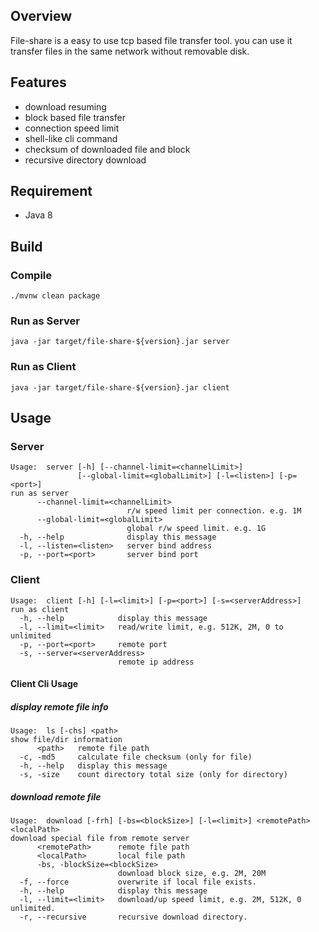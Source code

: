 ## Overview

File-share is a easy to use tcp based file transfer tool.
you can use it transfer files in the same network without removable disk.

## Features

* download resuming
* block based file transfer
* connection speed limit
* shell-like cli command
* checksum of downloaded file and block
* recursive directory download

## Requirement

* Java 8

## Build

### Compile

`./mvnw clean package`

### Run as Server

`java -jar target/file-share-${version}.jar server`

### Run as Client

`java -jar target/file-share-${version}.jar client`

## Usage

### Server

```
Usage:  server [-h] [--channel-limit=<channelLimit>]
               [--global-limit=<globalLimit>] [-l=<listen>] [-p=<port>]
run as server
      --channel-limit=<channelLimit>
                          r/w speed limit per connection. e.g. 1M
      --global-limit=<globalLimit>
                          global r/w speed limit. e.g. 1G
  -h, --help              display this message
  -l, --listen=<listen>   server bind address
  -p, --port=<port>       server bind port
```

### Client

```
Usage:  client [-h] [-l=<limit>] [-p=<port>] [-s=<serverAddress>]
run as client
  -h, --help            display this message
  -l, --limit=<limit>   read/write limit, e.g. 512K, 2M, 0 to unlimited
  -p, --port=<port>     remote port
  -s, --server=<serverAddress>
                        remote ip address
```

#### Client Cli Usage

##### display remote file info

```
Usage:  ls [-chs] <path>
show file/dir information
      <path>   remote file path
  -c, -md5     calculate file checksum (only for file)
  -h, --help   display this message
  -s, -size    count directory total size (only for directory)
```

##### download remote file

```
Usage:  download [-frh] [-bs=<blockSize>] [-l=<limit>] <remotePath> <localPath>
download special file from remote server
      <remotePath>      remote file path
      <localPath>       local file path
      -bs, -blockSize=<blockSize>
                        download block size, e.g. 2M, 20M
  -f, --force           overwrite if local file exists.
  -h, --help            display this message
  -l, --limit=<limit>   download/up speed limit, e.g. 2M, 512K, 0 unlimited.
  -r, --recursive       recursive download directory.
```
